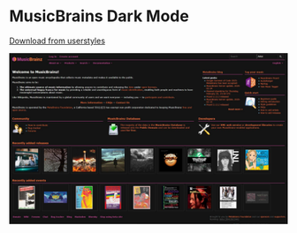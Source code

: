 # MusicBrains Dark Mode

[Download from userstyles](https://userstyles.world/style/21466/musicbrainz-dark-mode)

![](./screenshot.jpg)